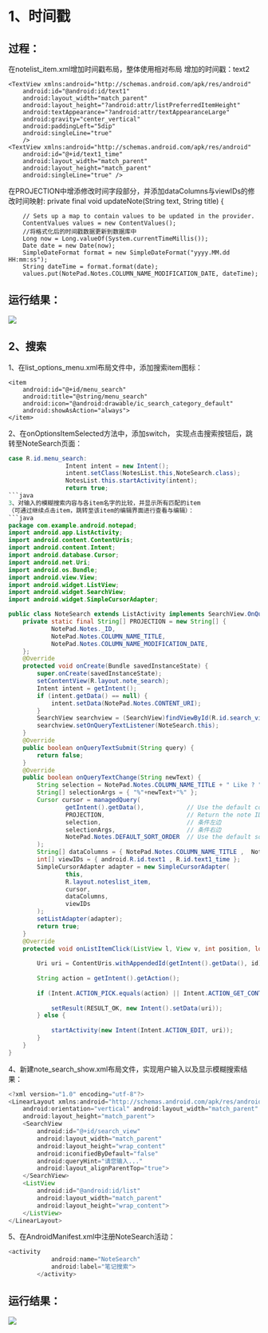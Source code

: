 1、时间戳
=======
过程：
------
在notelist_item.xml增加时间戳布局，整体使用相对布局
增加的时间戳：text2

<LinearLayout  xmlns:android="http://schemas.android.com/apk/res/android"
    android:layout_width="match_parent"
    android:layout_height="match_parent"
    android:orientation="vertical">

    <TextView xmlns:android="http://schemas.android.com/apk/res/android"
        android:id="@android:id/text1"
        android:layout_width="match_parent"
        android:layout_height="?android:attr/listPreferredItemHeight"
        android:textAppearance="?android:attr/textAppearanceLarge"
        android:gravity="center_vertical"
        android:paddingLeft="5dip"
        android:singleLine="true"
        />
    <TextView xmlns:android="http://schemas.android.com/apk/res/android"
        android:id="@+id/text1_time"
        android:layout_width="match_parent"
        android:layout_height="match_parent"
        android:singleLine="true" />
</LinearLayout>

在PROJECTION中增添修改时间字段部分，并添加dataColumns与viewIDs的修改时间映射:
private final void updateNote(String text, String title) {

        // Sets up a map to contain values to be updated in the provider.
        ContentValues values = new ContentValues();
        //将格式化后的时间戳数据更新到数据库中
        Long now = Long.valueOf(System.currentTimeMillis());
        Date date = new Date(now);
        SimpleDateFormat format = new SimpleDateFormat("yyyy.MM.dd HH:mm:ss");
        String dateTime = format.format(date);
        values.put(NotePad.Notes.COLUMN_NAME_MODIFICATION_DATE, dateTime);

运行结果：
--------
![](https://img-blog.csdnimg.cn/20200604153145390.png?x-oss-process=image/watermark,type_ZmFuZ3poZW5naGVpdGk,shadow_10,text_aHR0cHM6Ly9ibG9nLmNzZG4ubmV0L3dlaXhpbl80NTEyNjA1NA==,size_16,color_FFFFFF,t_70)


2、搜索
-------
1、在list_options_menu.xml布局文件中，添加搜索item图标：

    <item
        android:id="@+id/menu_search"
        android:title="@string/menu_search"
        android:icon="@android:drawable/ic_search_category_default"
        android:showAsAction="always">
    </item>

2、在onOptionsItemSelected方法中，添加switch，
实现点击搜索按钮后，跳转至NoteSearch页面：
```java
case R.id.menu_search:
                Intent intent = new Intent();
                intent.setClass(NotesList.this,NoteSearch.class);
                NotesList.this.startActivity(intent);
                return true;
```java
3、对输入的模糊搜索内容与各item名字的比较，并显示所有匹配的item
（可通过继续点击item，跳转至该item的编辑界面进行查看与编辑）：
```java
package com.example.android.notepad;
import android.app.ListActivity;
import android.content.ContentUris;
import android.content.Intent;
import android.database.Cursor;
import android.net.Uri;
import android.os.Bundle;
import android.view.View;
import android.widget.ListView;
import android.widget.SearchView;
import android.widget.SimpleCursorAdapter;

public class NoteSearch extends ListActivity implements SearchView.OnQueryTextListener {
    private static final String[] PROJECTION = new String[] {
            NotePad.Notes._ID, 
            NotePad.Notes.COLUMN_NAME_TITLE, 
            NotePad.Notes.COLUMN_NAME_MODIFICATION_DATE, 
    };
    @Override
    protected void onCreate(Bundle savedInstanceState) {
        super.onCreate(savedInstanceState);
        setContentView(R.layout.note_search);
        Intent intent = getIntent();
        if (intent.getData() == null) {
            intent.setData(NotePad.Notes.CONTENT_URI);
        }
        SearchView searchview = (SearchView)findViewById(R.id.search_view);
        searchview.setOnQueryTextListener(NoteSearch.this);
    }
    @Override
    public boolean onQueryTextSubmit(String query) {
        return false;
    }
    @Override
    public boolean onQueryTextChange(String newText) {
        String selection = NotePad.Notes.COLUMN_NAME_TITLE + " Like ? ";
        String[] selectionArgs = { "%"+newText+"%" };
        Cursor cursor = managedQuery(
                getIntent().getData(),            // Use the default content URI for the provider.
                PROJECTION,                       // Return the note ID and title for each note. and modifcation date
                selection,                        // 条件左边
                selectionArgs,                    // 条件右边
                NotePad.Notes.DEFAULT_SORT_ORDER  // Use the default sort order.
        );
        String[] dataColumns = { NotePad.Notes.COLUMN_NAME_TITLE ,  NotePad.Notes.COLUMN_NAME_MODIFICATION_DATE };
        int[] viewIDs = { android.R.id.text1 , R.id.text1_time };
        SimpleCursorAdapter adapter = new SimpleCursorAdapter(
                this,
                R.layout.noteslist_item,
                cursor,
                dataColumns,
                viewIDs
        );
        setListAdapter(adapter);
        return true;
    }
    @Override
    protected void onListItemClick(ListView l, View v, int position, long id) {
        
        Uri uri = ContentUris.withAppendedId(getIntent().getData(), id);
        
        String action = getIntent().getAction();
       
        if (Intent.ACTION_PICK.equals(action) || Intent.ACTION_GET_CONTENT.equals(action)) {
           
            setResult(RESULT_OK, new Intent().setData(uri));
        } else {
         
            startActivity(new Intent(Intent.ACTION_EDIT, uri));
        }
    }
}
```

4、新建note_search_show.xml布局文件，实现用户输入以及显示模糊搜索结果：
```java
<?xml version="1.0" encoding="utf-8"?>
<LinearLayout xmlns:android="http://schemas.android.com/apk/res/android"
    android:orientation="vertical" android:layout_width="match_parent"
    android:layout_height="match_parent">
    <SearchView
        android:id="@+id/search_view"
        android:layout_width="match_parent"
        android:layout_height="wrap_content"
        android:iconifiedByDefault="false"
        android:queryHint="请您输入..."
        android:layout_alignParentTop="true">
    </SearchView>
    <ListView
        android:id="@android:id/list"
        android:layout_width="match_parent"
        android:layout_height="wrap_content">
    </ListView>
</LinearLayout>
```
5、在AndroidManifest.xml中注册NoteSearch活动：
```java
<activity
            android:name="NoteSearch"
            android:label="笔记搜索">
        </activity>
```
运行结果：
----------
![](https://img-blog.csdnimg.cn/20200604153145394.png?x-oss-process=image/watermark,type_ZmFuZ3poZW5naGVpdGk,shadow_10,text_aHR0cHM6Ly9ibG9nLmNzZG4ubmV0L3dlaXhpbl80NTEyNjA1NA==,size_16,color_FFFFFF,t_70)



